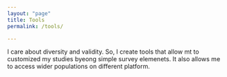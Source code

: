 ```yaml
---
layout: "page"
title: Tools
permalink: /tools/

---
```


I care about diversity and validity. So, I create tools that allow mt to customized my studies byeong simple survey elemenets. It also allows me to access wider populations on different platform.

